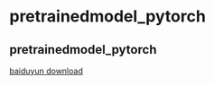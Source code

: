 # pretrainedmodel_pytorch
pretrainedmodel_pytorch 
--
[baiduyun download](https://pan.baidu.com/s/1meXXMnfsU6gOBIwqQGSoAw)
